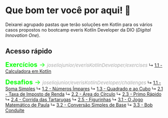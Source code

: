 # Que bom ter você por aqui! 🤩

Deixarei agrupado pastas que terão soluções em Kotlin para os vários casos propostos no bootcamp everis Kotlin Developer da DIO (*Digital Innovation One*).

## Acesso rápido

<span style="color:lime; font-size:20px;">**Exercícios** → <i style="color:#aaa; font-size:15px;">joseliojunior/everisKotlinDeveloper/exercises</i></span>
		↳	[1.1 - Calculadora em Kotlin](https://github.com/joseliojunior/everisKotlinDeveloper/tree/master/exercises)

<span style="color:lime; font-size:20px;">**Desafios** → <i style="color:#aaa; font-size:15px;">joseliojunior/everisKotlinDeveloper/challenges</i></span>
		↳	[1.1 - Soma Simples](https://github.com/joseliojunior/everisKotlinDeveloper/blob/master/challenges/firstgroup/01.%20Soma%20Simples.kt)
		↳	[1.2 - Números Ímpares](https://github.com/joseliojunior/everisKotlinDeveloper/blob/master/challenges/firstgroup/02.%20N%C3%BAmeros%20%C3%8Dmpares.kt)
		↳	[1.3 - Quadrado e ao Cubo](https://github.com/joseliojunior/everisKotlinDeveloper/blob/master/challenges/firstgroup/03.%20Quadrado%20e%20ao%20Cubo.kt)
		↳	[2.1 - Taxa de Imposto de Renda](https://github.com/joseliojunior/everisKotlinDeveloper/blob/master/challenges/secondgroup/01.%20Taxa%20de%20Imposto%20de%20Renda.kt)
		↳	[2.2 - Área do Círculo](https://github.com/joseliojunior/everisKotlinDeveloper/blob/master/challenges/secondgroup/02.%20%C3%81rea%20do%20C%C3%ADrculo.kt)
		↳	[2.3 - Primo Rápido](https://github.com/joseliojunior/everisKotlinDeveloper/blob/master/challenges/secondgroup/03.%20Primo%20R%C3%A1pido.kt)
		↳	[2.4 - Corrida das Tartarugas](https://github.com/joseliojunior/everisKotlinDeveloper/blob/master/challenges/secondgroup/04.%20Corrida%20das%20Tartarugas.kt)
		↳	[2.5 - Figurinhas](https://github.com/joseliojunior/everisKotlinDeveloper/blob/master/challenges/secondgroup/05.%20Figurinhas.kt)
		↳	[3.1 - O Jogo Matemático de Paula](https://github.com/joseliojunior/everisKotlinDeveloper/blob/master/challenges/thirdgroup/01.%20O%20Jogo%20Matem%C3%A1tico%20de%20Paula.kt)
		↳	[3.2 - Conversão Simples de Base](https://github.com/joseliojunior/everisKotlinDeveloper/blob/master/challenges/thirdgroup/02.%20Convers%C3%A3o%20Simples%20de%20Base.kt)
		↳	[3.3 - Bob Conduíte](https://github.com/joseliojunior/everisKotlinDeveloper/blob/master/challenges/thirdgroup/03.%20Bob%20Condu%C3%ADte.kt)

